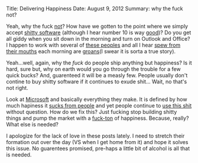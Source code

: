 Title: Delivering Happiness
Date: August 9, 2012
Summary: why the fuck not?

Yeah, why the fuck [not][1]? How have we gotten to the point where we
simply accept [shitty software][2] (although I hear number 10 is way
[good][3])? Do you get all giddy when you sit down in the morning and
turn on Outlook and Office? I happen to work with several of [these
peoples][4] and all I hear [spew from their mouths][5] each morning are
[groans][6](I swear it is sorta a true story).

Yeah...well, again, why the _fuck_ do people ship anything but happiness?
Is it hard, sure but, why on earth would you go through the trouble for a
few quick bucks? And, guarenteed it will be a measly few. People usually
don't contine to buy shitty software if it continues to exude shit...
Wait, no that's not right.

Look at [Microsoft][7] and basically everything they make. It is defined
by how much hapiness it [sucks from people][8] and yet people continue
to [use this shit][9] without question. How do we fix this? Just fucking
stop building shitty things and pump the market with a [fuck-ton][10] of
happiness. Because, really? What else is needed?

I apologize for the lack of love in these posts lately. I need to
stretch their formation out over the day (VS when I get home from it) and hope it solves this
issue. No guarentees promised, pre-haps a little bit of alcohol is all
that is needed.

[1]: http://3.bp.blogspot.com/_mcMJ_B_hD0U/TKhNgFPsQWI/AAAAAAAAAR8/ZAtFQwauQvg/s1600/archer.jpg
[2]: http://www.davidforbes.net/wp-content/uploads/2010/06/ie-devil_03.jpg
[3]: http://www.inspireux.com/wp-content/uploads/310.gif
[4]: http://cdn1.benzinga.com/files/crazypeople.jpg
[5]: http://youtu.be/-JFfN5pKzFU
[6]: http://www.amazon.com/Groan-Up-Newark-Nebraska-ebook/dp/B005OC2V8I/ref=sr_1_5?ie=UTF8&qid=1344561738&sr=8-5&keywords=groan+up
[7]: http://youtu.be/-JFfN5pKzFU
[8]: http://thisthatandtheotherthang.files.wordpress.com/2011/10/funny-pictures-kitten-and-puppy-watch-a-scary-movie-together.jpg
[9]: http://www.nataliedee.com/051209/FUN-FACT-i-use-that-shit-to-wash-my-face.jpg
[10]: https://en.wikipedia.org/wiki/Metric_time
